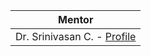 

| Mentor |
| ------------- | 
| Dr. Srinivasan C. - [Profile](https://www.amrita.edu/faculty/c-srinivasan/)|  
